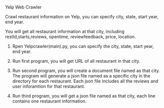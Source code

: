 Yelp Web Crawler

Crawl restaurant information on Yelp, you can specify city, state, start year, end year.

You will get all restaurant information at that city, including restId,starts,reviews, opentime, reviewfeedback, price, location.


1. Rpen Yelpcrawler(main).py, you can specify the city, state, start year, end year.

2. Run first program, you will get URL of all restaurant in that city.
3. Run second program, you will create a document file named as that city. The program will generate a json file named as a specific city in the directory for each restaurant. Each json file includes all the reviews and user inforamtion for that restaurant.
4. Run third program, you will get a json file named as that city, each line contains one restaurant information.





